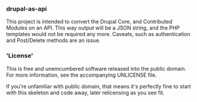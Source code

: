 ### drupal-as-api


This project is intended to convert the Drupal Core, and Contributed Modules on an API. This way output will be a JSON string, and the PHP templates would not be required any more. Caveats, such as authentication and Post/Delete methods are an issue.

### 'License'

This is free and unemcumbered software released into the public domain. For more information, see the accompanying UNLICENSE file.

If you're unfamiliar with public domain, that means it's perfectly fine to start with this skeleton and code away, later relicensing as you see fit.
